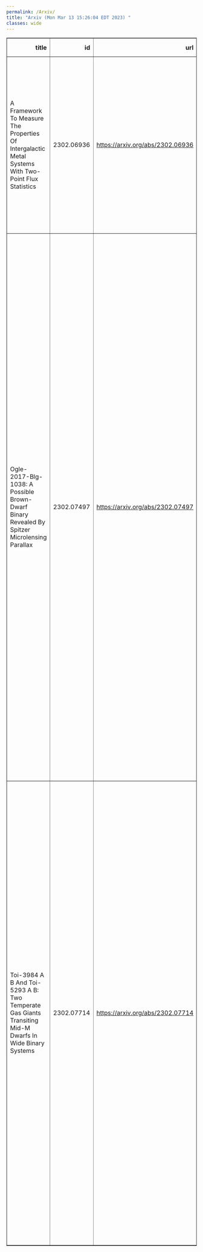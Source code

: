```yaml
---
permalink: /Arxiv/
title: "Arxiv (Mon Mar 13 15:26:04 EDT 2023) "
classes: wide
---
```

<table border="1" class="dataframe">
  <thead>
    <tr style="text-align: right;">
      <th>title</th>
      <th>id</th>
      <th>url</th>
      <th>authors</th>
      <th>Local Authors</th>
    </tr>
  </thead>
  <tbody>
    <tr>
      <td>A Framework To Measure The Properties Of Intergalactic Metal Systems   With Two-Point Flux Statistics</td>
      <td>2302.06936</td>
      <td><a href="https://arxiv.org/abs/2302.06936" target="_blank">https://arxiv.org/abs/2302.06936</a></td>
      <td>Naim Göksel Karaçaylı, Paul Martini, David H. Weinberg, Vid Iršič, J. Aguilar, S. Ahlen, D. Brooks, A. De La Macorra, A. Font-Ribera, S. Gontcho A Gontcho, J. Guy, T. Kisner, R. Miquel, C. Poppett, C. Ravoux, M. Schubnell, G. Tarlé, B. A. Weaver, Z. Zhou</td>
      <td>David Weinberg, Paul Martini</td>
    </tr>
    <tr>
      <td>Ogle-2017-Blg-1038: A Possible Brown-Dwarf Binary Revealed By Spitzer   Microlensing Parallax</td>
      <td>2302.07497</td>
      <td><a href="https://arxiv.org/abs/2302.07497" target="_blank">https://arxiv.org/abs/2302.07497</a></td>
      <td>Amber Malpas, Michael D. Albrow, Jennifer C. Yee, Andrew Gould, Andrzej Udalski, Antonio Herrera Martin, Spitzer Team, N/A :, Charles A. Beichman, Geoffery Bryden, Sebastiano Calchi Novati, Sean Carey, Calen B. Henderson, B. Scott Gaudi, Yossi Shvartzvald, Wei Zhu, Kmtnet Collaboration, N/A :, Sang-Mok Cha, Sun-Ju Chung, Cheongho Han, Kyu-Ha Hwang, Youn Kil Jung, Dong-Jin Kim, Hyoun-Woo Kim, Seung-Lee Kim, Chung-Uk Lee, Dong-Joo Lee, Yongseok Lee, Byeong-Gon Park, Richard W. Pogge, Yoon-Hyun Ryu, In-Gu Shin, Weicheng Zang, Ogle Collaboration, N/A :, Patryk Iwanek, Szymon Kozlowski, Przemek Mróz, Pawel Pietrukowicz, Radoslaw Poleski, Krzysztof A. Rybicki, Jan Skowron, Igor Soszyński, Michal K. Szymański, Krzysztof Ulaczyk</td>
      <td>Andrew Gould, B. Scott Gaudi, Richard Pogge</td>
    </tr>
    <tr>
      <td>Toi-3984 A B And Toi-5293 A B: Two Temperate Gas Giants Transiting Mid-M   Dwarfs In Wide Binary Systems</td>
      <td>2302.07714</td>
      <td><a href="https://arxiv.org/abs/2302.07714" target="_blank">https://arxiv.org/abs/2302.07714</a></td>
      <td>Caleb I. Cañas, Shubham Kanodia, Jessica Libby-Roberts, Andrea S. J. Lin, Maria Schutte, Luke Powers, Sinclaire Jones, Andrew Monson, Songhu Wang, Guðmundur Stefánsson, William D. Cochran, Paul Robertson, Suvrath Mahadevan, Adam F. Kowalski, John Wisniewski, Brock A. Parker, Alexander Larsen, Franklin A. L. Chapman, Henry A. Kobulnicky, Arvind F. Gupta, Mark E. Everett, Bryan Edward Penprase, Gregory Zeimann, Corey Beard, Chad F. Bender, Knicole D. Colón, Scott A. Diddams, Connor Fredrick, Samuel Halverson, Joe P. Ninan, Lawrence W. Ramsey, Arpita Roy, Christian Schwab</td>
      <td>Sinclaire Jones</td>
    </tr>
  </tbody>
</table>